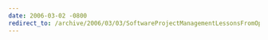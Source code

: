 ```yaml
---
date: 2006-03-02 -0800
redirect_to: /archive/2006/03/03/SoftwareProjectManagementLessonsFromOpenSource.aspx/
---
```

